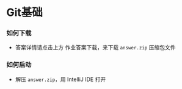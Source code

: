 # Git基础

### 如何下载
+ 答案详情请点击上方 作业答案下载，来下载 `answer.zip` 压缩包文件 

### 如何启动
+ 解压 `answer.zip`，用 IntelliJ IDE 打开